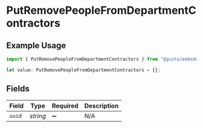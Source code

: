 # PutRemovePeopleFromDepartmentContractors

## Example Usage

```typescript
import { PutRemovePeopleFromDepartmentContractors } from "@gusto/embedded-api/models/operations";

let value: PutRemovePeopleFromDepartmentContractors = {};
```

## Fields

| Field              | Type               | Required           | Description        |
| ------------------ | ------------------ | ------------------ | ------------------ |
| `uuid`             | *string*           | :heavy_minus_sign: | N/A                |